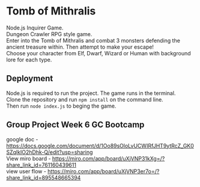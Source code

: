 # Tomb of Mithralis
Node.js Inquirer Game. <br />
Dungeon Crawler RPG style game. <br />
Enter into the Tomb of Mithralis and combat 3 monsters defending the ancient treasure within. Then attempt to make your escape! <br />
Choose your character from Elf, Dwarf, Wizard or Human with background lore for each type.

## Deployment
Node.js is required to run the project. The game runs in the terminal. <br />
Clone the repository and run ``` npm install ``` on the command line. <br />
Then run ``` node index.js ``` to beging the game.

## Group Project Week 6 GC Bootcamp
google doc - https://docs.google.com/document/d/1Oo89sOloLvUCWIRfJHT9ytRcZ_GK0SZqlkIO2hDhk-Q/edit?usp=sharing  
View miro board - https://miro.com/app/board/uXjVNP31kXg=/?share_link_id=761160439611  
view user flow - https://miro.com/app/board/uXjVNP3er7o=/?share_link_id=895548665394
